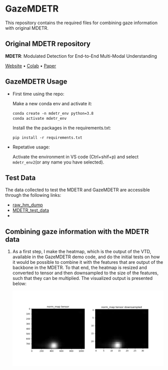 # GazeMDETR 

This repository contains the required files for combining gaze information with original MDETR.

## Original MDETR repository

**MDETR**: Modulated Detection for End-to-End Multi-Modal Understanding

[Website](https://ashkamath.github.io/mdetr_page/) • [Colab](https://colab.research.google.com/drive/11xz5IhwqAqHj9-XAIP17yVIuJsLqeYYJ?usp=sharing) • [Paper](https://arxiv.org/abs/2104.12763)

## GazeMDETR Usage
- First time using the repo:

  Make a new conda env and activate it: 
  ```
  conda create -n mdetr_env python=3.8
  conda activate mdetr_env
  ```

  Install the the packages in the requirements.txt:
  ```
  pip install -r requirements.txt
  ```

- Repetative usage:

  Activate the environment in VS code (Ctrl+shif+p) and select `mdetr_env2`(or any name you have selected).

## Test Data

The data collected to test the MDETR and GazeMDETR are accessible through the following links:
- [raw_hm_dump](https://drive.google.com/drive/folders/1D0NyE2SpGJ9DiHIgd8LhoQUhkywDq-Nu?usp=sharing)
- [MDETR_test_data](https://drive.google.com/drive/folders/1yrsScizASYnUpczeBKNaPRvDlvtHZALA?usp=sharing)
- []()

## Combining gaze information with the MDETR data

1. As a first step, I make the heatmap, which is the output of the VTD, available in the GazeMDETR demo code, and do the initial tests on how it would be possible to combine it with the features that are output of the backbone in the MDETR. To that end, the heatmap is resized and converted to tensor and then downsampled to the size of the features, such that they can be multiplied. The visualized output is presented below:

    <img src="img/norm_map_before_after_downsample.png">